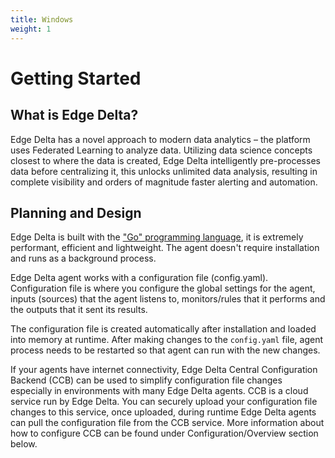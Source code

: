 ```yaml
---
title: Windows
weight: 1
---
```


# Getting Started

## What is Edge Delta?

Edge Delta has a novel approach to modern data analytics – the platform uses Federated Learning to analyze data. Utilizing data science concepts closest to where the data is created, Edge Delta intelligently pre-processes data before centralizing it, this unlocks unlimited data analysis, resulting in complete visibility and orders of magnitude faster alerting and automation.

## Planning and Design

Edge Delta is built with the ["Go" programming language](https://golang.org/), it is extremely performant, efficient and lightweight. The agent doesn't require installation and runs as a background process.

Edge Delta agent works with a configuration file \(config.yaml\). Configuration file is where you configure the global settings for the agent, inputs \(sources\) that the agent listens to, monitors/rules that it performs and the outputs that it sent its results.

The configuration file is created automatically after installation and loaded into memory at runtime. After making changes to the `config.yaml` file, agent process needs to be restarted so that agent can run with the new changes. 

If your agents have internet connectivity, Edge Delta Central Configuration Backend \(CCB\) can be used to simplify configuration file changes especially in environments with many Edge Delta agents. CCB is a cloud service run by Edge Delta. You can securely upload your configuration file changes to this service, once uploaded, during runtime Edge Delta agents can pull the configuration file from the CCB service. More information about how to configure CCB can be found under Configuration/Overview section below.

